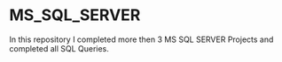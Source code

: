 # MS_SQL_SERVER
In this repository I completed more then 3 MS SQL SERVER Projects and completed all SQL Queries.
